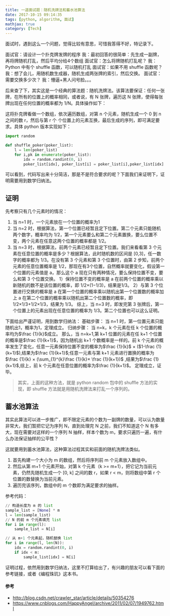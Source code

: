 ```yaml
---
title: 一道面试题：随机洗牌法和蓄水池算法
date: 2017-10-15 09:14:35
tags: [python, algorithm, 面试]
mathjax: true
category: [Tech]
---
```


面试时，遇到这么一个问题，觉得比较有意思，可惜我答得不好，特记录下。
<!--more-->

面试官：请设计一个扑克牌发牌的程序
我：最初回答的很简单：先生成一副牌，再将牌随机打乱，然后平均分给4个数组
面试官：怎么将牌随机打乱呢？
我：Python 中有个 shuffle 函数，可以随机打乱
面试官：如果不用 shuffle 函数呢？
我：想了会儿，用随机数生成器，随机生成两张牌的索引，然后交换。
面试官：需要交换多少次？
我：懵逼+黑人问号脸。。。

后来查了下，其实这是一个经典的算法题：随机洗牌法。该算法要保证：任何一张牌，在所有的位置上的概率相同，或者说，有 N 张牌，遍历这 N 张牌，使得每张牌出现在任何位置的概率都为 1/N。具体操作如下：

这将扑克牌看做一个数组，依次遍历数组，对第 n 个元素，随机生成一个 0 到 n 之间的数 r，然后与第 r 个 个位置上的元素互换，最后生成的序列，即可满足要求。具体 python 版本实现如下：
```python
import random

def shuffle_poker(poker_list):
    l = len(poker_list)
    for i,pk in enumerate(poker_list):
        idx = random.randint(0, i)
        poker_list[idx], poker_list[i] = poker_list[i],poker_list[idx]
```

可以看到，代码写出来十分简洁，那是不是符合要求的呢？下面我们来证明下，证明需要用到数学归纳法。

## 证明

先考察只有几个元素时的情况：
1. 当 n=1 时，一个元素放在一个位置的概率为1 
2. 当 n=2 时，根据算法，第一个位置已经暂且定下位置。第二个元素只能随机两个数字，概率均为 1/2，第一个元素要么和第二个元素置换，要么位置不变，两个元素在任意这两个位置的概率都是 1/2。 
3. 当 n=3 时，根据算法，前两个元素已经暂且定下位置。我们来看看第 3 个元素在任意位置的概率是多少？根据算法，此时随机数的区间是 [0,3]，任一数字的概率都为 1/3。在没有第 3 个元素和第 3 个位置时，由第 2 步知，前两个元素的任意位置概率是 1/2，那现在有3个位置，自然概率就要变化，假设第一个位置的元素值是 a，那么这个 a 现在只有两种情况，要么保持位置不变，要么和第 3 个位置交换。 
1）保持位置不变的概率是 a 在前两个位置的概率乘以新随机的数不是该位置的概率，即 1/2×(1−1/3)，结果是1/3。 
2）与第 3 个位置进行交换的概率是 a 在第一个位置的概率乘以随机出第一个位置数的概率加上 a 在第二个位置的概率乘以随机出第二个位置数的概率，即 1/2×1/3+1/2×1/3，结果为 1/3。 
综上，当 n=3 时，即发完第 3 张牌后，第一个位置上的元素出现在任意位置的概率为 1/3。第二个位置也可以这么证明。

下面给出严谨证明，用到数学归纳法：
基础步骤： 当 n=1 时，第一位置元素只能随机出1，概率为1，定理成立。 
归纳步骤： 当 n=k，k 个元素在任 k 个位置的概率均为$\frac {1}{k}$成立。 
那么，当 n=k+1,第 k+1 位置的元素在任 k+1 个位置的概率是$\frac {1}{k+1}$，因为随机出 k+1 个数概率是一样的。前 k 个元素的概率发生了变化，任意一元素保持位置不变的概率为$\frac {1}{k}$ × ($1-\frac {1}{k+1}$),结果为$\frac {1}{k+1}$;任意一元素与第 k+1 元素进行置换的概率为$\frac {1}{k} × (\sum_{1}^{k}\frac {1}{k}× \frac {1}{k+1})$ ,结果为$\frac {1}{k+1}$,综上，前 k 个元素在任意位置的概率为$\frac {1}{k+1}$。 
定理成立，证毕。

> 其实，上面的这种方法，就是 python random 包中的 shuffle 方法的实现，即 shuffle 方法就是用随机洗牌法来打乱一个序列的。

## 蓄水池算法

其实此算法可以进一步推广，即不限定元素的个数为一副牌的数量，可以认为数量非常大，我们暂把它记为序列 N，直到处理完 N 之前，我们不知道这个 N 有多大，现在需要对这样的一个序列 N 抽样，样本个数为 m，要求只遍历一遍，有什么办法保证抽样的公平性？

这就要用到蓄水池算法，这种算法过程其实和前面的随机洗牌法类似。

1. 首先构建一个大小为 m 的数组，然后将序列前 m 个元素放入数组中。
2. 然后从第 m+1 个元素开始，对第 k 个元素（k >= m+1），把它记为当前元素，仍然先随机生成一个 [0, k] 之间的数 r，如果 r < m，则将数组中第 r 个位置的数替换为当前元素。
3. 遍历完该序列，数组中的 m 个数即为满足要求的抽样。

参考代码：
```python
// 构造长度为 m 的 list
sample_list = [None] * m
l = len(sample_list)
// N 的前 m 个元素填充 list
for i in range(l):
	sample_list = N[i]

// 从 m+1 个元素起，随机替换 list
for i in range(l, len(N)):
	idx = random.randint(0, i)
	if idx < m:
		sample_list[idx] = N[i]	
```

证明过程，依然用到数学归纳法，这里不打算给出了，有兴趣的朋友可以看下面的参考链接，或者《编程珠玑》这本书。

#### 参考
* http://blog.csdn.net/crawler_star/article/details/50354276
* https://www.cnblogs.com/HappyAngel/archive/2011/02/07/1949762.html
